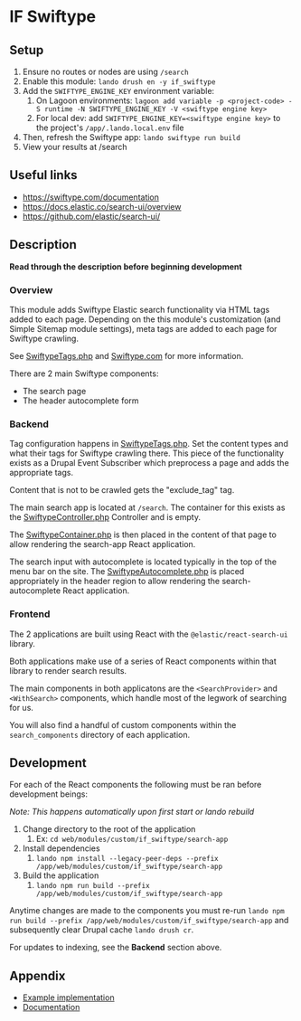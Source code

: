 # IF Swiftype

## Setup

1. Ensure no routes or nodes are using `/search`
1. Enable this module: `lando drush en -y if_swiftype`
1. Add the `SWIFTYPE_ENGINE_KEY` environment variable:
   1. On Lagoon environments: `lagoon add variable -p <project-code> -S runtime
   -N SWIFTYPE_ENGINE_KEY -V <swiftype engine key>`
   1. For local dev: add `SWIFTYPE_ENGINE_KEY=<swiftype engine key>` to the
   project's `/app/.lando.local.env` file
1. Then, refresh the Swiftype app: `lando swiftype run build`
1. View your results at /search

## Useful links

- https://swiftype.com/documentation
- https://docs.elastic.co/search-ui/overview
- https://github.com/elastic/search-ui/

## Description

**Read through the description before beginning development**

### Overview

This module adds Swiftype Elastic search functionality via HTML tags added to
each page. Depending on the this module's customization (and Simple Sitemap
module settings), meta tags are added to each page for Swiftype crawling.

See [SwiftypeTags.php](src/EventSubscriber/Preprocess/SwiftypeTags.php) and
[Swiftype.com](https://swiftype.com/) for more information.

There are 2 main Swiftype components:

- The search page
- The header autocomplete form

### Backend

Tag configuration happens in
[SwiftypeTags.php](src/EventSubscriber/Preprocess/SwiftypeTags.php). Set the
content types and what their tags for Swiftype crawling there. This piece of
the functionality exists as a Drupal Event Subscriber which preprocess a page
and adds the appropriate tags.

Content that is not to be crawled gets the "exclude_tag" tag.

The main search app is located at `/search`. The container for this exists as
the [SwiftypeController.php](src/Controller/IfSwifTypeController.php) Controller
and is empty.

The [SwiftypeContainer.php](src/Plugin/Block/SwiftypeContainer.php) is then
placed in the content of that page to allow rendering the search-app React
application.

The search input with autocomplete is located typically in the top of the menu
bar on the site. The [SwiftypeAutocomplete.php](src/Plugin/Block/SwiftypeAutocomplete.php)
is placed appropriately in the header region to allow rendering the
search-autocomplete React application.

### Frontend

The 2 applications are built using React with the `@elastic/react-search-ui`
library.

Both applications make use of a series of React components within that library
to render search results.

The main components in both applicatons are the `<SearchProvider>` and
`<WithSearch>` components, which handle most of the legwork of searching for us.

You will also find a handful of custom components within the `search_components`
directory of each application.

## Development

For each of the React components the following must be ran before development
beings:

_Note: This happens automatically upon first start or lando rebuild_

1. Change directory to the root of the application
   1. Ex: `cd web/modules/custom/if_swiftype/search-app`
2. Install dependencies
   1. `lando npm install --legacy-peer-deps
   --prefix /app/web/modules/custom/if_swiftype/search-app`
3. Build the application
   1. `lando npm run build
   --prefix /app/web/modules/custom/if_swiftype/search-app`

Anytime changes are made to the components you must re-run `lando npm run build
 --prefix /app/web/modules/custom/if_swiftype/search-app`
and subsequently clear Drupal cache `lando drush cr`.

For updates to indexing, see the **Backend** section above.

## Appendix

- [Example implementation](https://github.com/elastic/search-ui/tree/1.8/packages/search-ui-site-search-connector)
- [Documentation](https://codesandbox.io/s/search-ui-examples-znx8pe?file=/src/pages/site-search/index.js)
